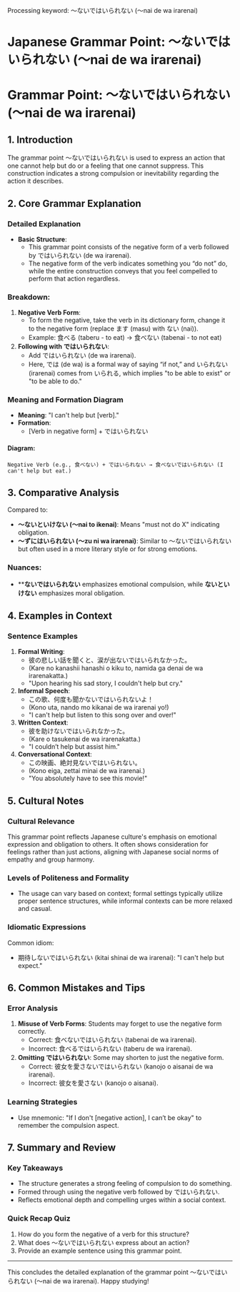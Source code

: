 Processing keyword: ～ないではいられない (〜nai de wa irarenai)
# Japanese Grammar Point: ～ないではいられない (〜nai de wa irarenai)
# Grammar Point: ～ないではいられない (〜nai de wa irarenai)
## 1. Introduction
The grammar point ～ないではいられない is used to express an action that one cannot help but do or a feeling that one cannot suppress. This construction indicates a strong compulsion or inevitability regarding the action it describes.
## 2. Core Grammar Explanation
### Detailed Explanation
- **Basic Structure**:
  - This grammar point consists of the negative form of a verb followed by ではいられない (de wa irarenai).
  - The negative form of the verb indicates something you “do not” do, while the entire construction conveys that you feel compelled to perform that action regardless.
### Breakdown:
1. **Negative Verb Form**:
   - To form the negative, take the verb in its dictionary form, change it to the negative form (replace ます (masu) with ない (nai)).
   - Example: 食べる (taberu - to eat) → 食べない (tabenai - to not eat)
2. **Following with ではいられない**:
   - Add ではいられない (de wa irarenai).
   - Here, では (de wa) is a formal way of saying “if not,” and いられない (irarenai) comes from いられる, which implies "to be able to exist" or "to be able to do."
### Meaning and Formation Diagram
- **Meaning**: "I can't help but [verb]." 
- **Formation**: 
  - [Verb in negative form] + ではいられない
#### Diagram:
```
Negative Verb (e.g., 食べない) + ではいられない → 食べないではいられない (I can't help but eat.)
```
## 3. Comparative Analysis
Compared to:
- **～ないといけない (〜nai to ikenai)**: Means "must not do X" indicating obligation.
- **～ずにはいられない (〜zu ni wa irarenai)**: Similar to 〜ないではいられない but often used in a more literary style or for strong emotions.
### Nuances:
- ****ないではいられない** emphasizes emotional compulsion, while **ないといけない** emphasizes moral obligation.
## 4. Examples in Context
### Sentence Examples
1. **Formal Writing**: 
   - 彼の悲しい話を聞くと、涙が出ないではいられなかった。
   - (Kare no kanashii hanashi o kiku to, namida ga denai de wa irarenakatta.)
   - "Upon hearing his sad story, I couldn't help but cry."
2. **Informal Speech**: 
   - この歌、何度も聞かないではいられないよ！
   - (Kono uta, nando mo kikanai de wa irarenai yo!)
   - "I can't help but listen to this song over and over!"
3. **Written Context**: 
   - 彼を助けないではいられなかった。
   - (Kare o tasukenai de wa irarenakatta.)
   - "I couldn’t help but assist him."
4. **Conversational Context**: 
   - この映画、絶対見ないではいられない。
   - (Kono eiga, zettai minai de wa irarenai.)
   - "You absolutely have to see this movie!"
## 5. Cultural Notes
### Cultural Relevance
This grammar point reflects Japanese culture's emphasis on emotional expression and obligation to others. It often shows consideration for feelings rather than just actions, aligning with Japanese social norms of empathy and group harmony.
### Levels of Politeness and Formality
- The usage can vary based on context; formal settings typically utilize proper sentence structures, while informal contexts can be more relaxed and casual.
### Idiomatic Expressions
Common idiom:
- 期待しないではいられない (kitai shinai de wa irarenai): "I can't help but expect."
## 6. Common Mistakes and Tips
### Error Analysis
1. **Misuse of Verb Forms**: Students may forget to use the negative form correctly.
   - Correct: 食べないではいられない (tabenai de wa irarenai).
   - Incorrect: 食べるではいられない (taberu de wa irarenai).
2. **Omitting ではいられない**: Some may shorten to just the negative form.
   - Correct: 彼女を愛さないではいられない (kanojo o aisanai de wa irarenai).
   - Incorrect: 彼女を愛さない (kanojo o aisanai).
### Learning Strategies
- Use mnemonic: "If I don't [negative action], I can’t be okay" to remember the compulsion aspect.
## 7. Summary and Review
### Key Takeaways
- The structure generates a strong feeling of compulsion to do something.
- Formed through using the negative verb followed by ではいられない.
- Reflects emotional depth and compelling urges within a social context.
### Quick Recap Quiz
1. How do you form the negative of a verb for this structure?
2. What does ～ないではいられない express about an action?
3. Provide an example sentence using this grammar point.
---
This concludes the detailed explanation of the grammar point ～ないではいられない (〜nai de wa irarenai). Happy studying!
